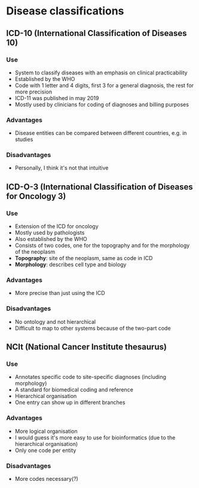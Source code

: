 # Disease classifications

## ICD-10 (International Classification of Diseases 10)

### Use
* System to classify diseases with an emphasis on clinical practicability
* Established by the WHO
* Code with 1 letter and 4 digits, first 3 for a general diagnosis, the rest for more precision
* ICD-11 was published in may 2019
* Mostly used by clinicians for coding of diagnoses and billing purposes

### Advantages
* Disease entities can be compared between different countries, e.g. in studies

### Disadvantages
* Personally, I think it's not that intuitive

## ICD-O-3 (International Classification of Diseases for Oncology 3)

### Use
* Extension of the ICD for oncology
* Mostly used by pathologists
* Also established by the WHO
* Consists of two codes, one for the topography and for the morphology of the neoplasm
* **Topography**: site of the neoplasm, same as code in ICD
* **Morphology**: describes cell type and biology

### Advantages
* More precise than just using the ICD

### Disadvantages
* No ontology and not hierarchical 
* Difficult to map to other systems because of the two-part code

## NCIt (National Cancer Institute thesaurus)

### Use
* Annotates specific code to site-specific diagnoses (including morphology)
* A standard for biomedical coding and reference
* Hierarchical organisation
* One entry can show up in different branches

### Advantages
* More logical organisation
* I would guess it's more easy to use for bioinformatics (due to the hierarchical organisation)
* Only one code per entity

### Disadvantages
* More codes necessary(?)
